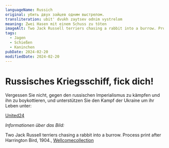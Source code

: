 ```yaml
---
languageName: Russich
original: убить двух зайцев одним выстрелом.
transliteration: ubit' dvukh zaytsev odnim vystrelom
meaning: Zwei Hasen mit einem Schuss zu töten
imageAlt: Two Jack Russell terriers chasing a rabbit into a burrow. Process print after Harrington Bird, 1904.
tags:
  - Jagen
  - Schießen
  - Kaninchen
pubDate: 2024-02-20
modifiedDate: 2024-02-20
---
```


# Russisches Kriegsschiff, fick dich!

Vergessen Sie nicht, gegen den russischen Imperialismus zu kämpfen und ihn zu boykottieren, und unterstützen Sie den Kampf der Ukraine um ihr Leben unter:

[United24](https://u24.gov.ua/)

_Informationen über das Bild:_

Two Jack Russell terriers chasing a rabbit into a burrow. Process print after Harrington Bird, 1904., [Wellcomecollection](https://wellcomecollection.org/works/up3a4yx9)
